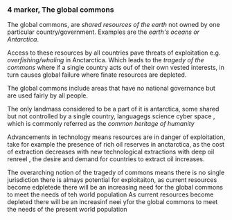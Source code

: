 ### 4 marker, The global commons

The global commons, are *shared resources of the earth* not owned by one particular country/government. Examples are the *earth's oceans or Antarctica*.

Access to these resources by all countries pave threats of exploitation e.g. *overfishing/whaling* in Anctarctica. Which leads to the *tragedy of the commons* where if a single country acts ouf of their own vested interests, in turn causes global failure where finate resources are depleted.

The global commons include areas that have no national governance but are used fairly by all people.

The only landmass considered to be a part of it is antarctica, some  shared but not controlled by a single country, languagegs science cyber space , which is commonly referred as the *common heritage of humanity*

Advancements in technology means resources are in danger of exploitation, take for example the presence of rich oil reserves in anctarctica, as the cost of extraction decreases with new technological extractions with deep oil renreel , the desire and demand for countries to extract oil increases.

The overarching notion of the tragedy of commons means there is no single jurisdiction there is almays potential for exploitaiton, as current resources become edpletede there will be an increasing need for the global commons to meet the needs of teh world population
As current resources become depleted there will be an increasinf neei yfor the global commons to meet the needs of the present world population
